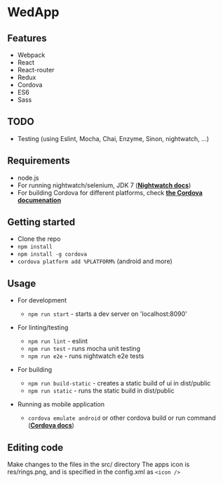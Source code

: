 # WedApp
## Features
* Webpack
* React
* React-router
* Redux
* Cordova
* ES6
* Sass

## TODO
* Testing (using Eslint, Mocha, Chai, Enzyme, Sinon, nightwatch, ...)

## Requirements
* node.js
* For running nightwatch/selenium, JDK 7 ([**Nightwatch docs**](http://nightwatchjs.org/gettingstarted#selenium-server-setup))
* For building Cordova for different platforms, check [**the Cordova documenation**](https://cordova.apache.org/docs/en/latest/guide/cli/index.html#install-pre-requisites-for-building)

## Getting started
* Clone the repo
* ```npm install```
* ```npm install -g cordova```
* ```cordova platform add %PLATFORM%``` (android and more)

## Usage
* For development
  * ```npm run start``` - starts a dev server on 'localhost:8090'

* For linting/testing
  * ```npm run lint``` - eslint
  * ```npm run test``` - runs mocha unit testing
  * ```npm run e2e``` - runs nightwatch e2e tests

* For building
  * ```npm run build-static``` - creates a static build of ui in dist/public
  * ```npm run static``` - runs the static build in dist/public

* Running as mobile application
  * ```cordova emulate android``` or other cordova build or run command ([**Cordova docs**](https://cordova.apache.org/docs/en/latest/reference/cordova-cli/index.html#cordova-build-command))

## Editing code
Make changes to the files in the src/ directory
The apps icon is res/rings.png, and is specified in the config.xml as ```<icon />```
